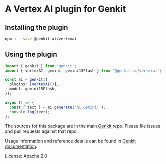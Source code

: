 # A Vertex AI plugin for Genkit

## Installing the plugin

```bash
npm i --save @genkit-ai/vertexai
```

## Using the plugin

```ts
import { genkit } from 'genkit';
import { vertexAI, gemini, gemini15Flash } from '@genkit-ai/vertexai';

const ai = genkit({
  plugins: [vertexAI()],
  model: gemini15Flash,
});

async () => {
  const { text } = ai.generate('hi Gemini!');
  console.log(text);
};
```

The sources for this package are in the main [Genkit](https://github.com/firebase/genkit) repo. Please file issues and pull requests against that repo.

Usage information and reference details can be found in [Genkit documentation](https://firebase.google.com/docs/genkit).

License: Apache 2.0
